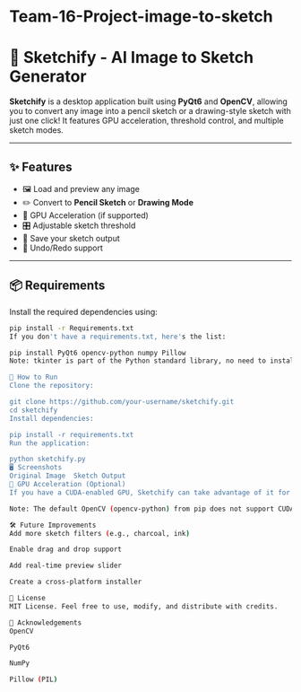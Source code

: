 # Team-16-Project-image-to-sketch
# 🎨 Sketchify - AI Image to Sketch Generator

**Sketchify** is a desktop application built using **PyQt6** and **OpenCV**, allowing you to convert any image into a pencil sketch or a drawing-style sketch with just one click! It features GPU acceleration, threshold control, and multiple sketch modes.

---

## ✨ Features

- 🖼 Load and preview any image
- ✏️ Convert to **Pencil Sketch** or **Drawing Mode**
- 🧠 GPU Acceleration (if supported)
- 🎛 Adjustable sketch threshold
- 💾 Save your sketch output
- 🔁 Undo/Redo support

---

## 📦 Requirements

Install the required dependencies using:

```bash
pip install -r Requirements.txt
If you don't have a requirements.txt, here's the list:

pip install PyQt6 opencv-python numpy Pillow
Note: tkinter is part of the Python standard library, no need to install it separately (make sure it's enabled in your Python installation).

🚀 How to Run
Clone the repository:

git clone https://github.com/your-username/sketchify.git
cd sketchify
Install dependencies:

pip install -r requirements.txt
Run the application:

python sketchify.py
🖥️ Screenshots
Original Image	Sketch Output
🧠 GPU Acceleration (Optional)
If you have a CUDA-enabled GPU, Sketchify can take advantage of it for faster image processing using OpenCV's CUDA modules. This is automatically detected.

Note: The default OpenCV (opencv-python) from pip does not support CUDA. You must build OpenCV from source with CUDA support if needed.

🛠 Future Improvements
Add more sketch filters (e.g., charcoal, ink)

Enable drag and drop support

Add real-time preview slider

Create a cross-platform installer

📜 License
MIT License. Feel free to use, modify, and distribute with credits.

🙌 Acknowledgements
OpenCV

PyQt6

NumPy

Pillow (PIL)
